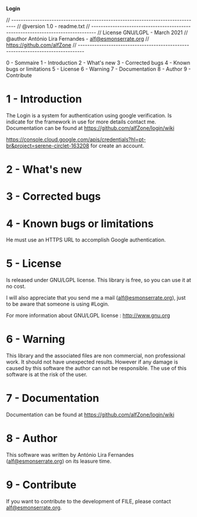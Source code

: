**Login**

// -------------------------------------------------------------------------------- 
// @version 1.0 - readme.txt // -------------------------------------------------------------------------------- 
// License GNU/LGPL - March 2021 
// @author António Lira Fernandes - alf@esmonserrate.org 
// https://github.com/alfZone // --------------------------------------------------------------------------------

0 - Sommaire
1 - Introduction
2 - What's new
3 - Corrected bugs
4 - Known bugs or limitations
5 - License
6 - Warning
7 - Documentation
8 - Author
9 - Contribute


# 1 - Introduction

The Login is a system for authentication using google verification. Is indicate for the framework in use for more details contact me. Documentation can be found at https://github.com/alfZone/login/wiki

https://console.cloud.google.com/apis/credentials?hl=pt-br&project=serene-circlet-163208 for create an account.

# 2 - What's new

# 3 - Corrected bugs

# 4 - Known bugs or limitations

He must use an HTTPS URL to accomplish Google authentication.


# 5 - License

Is released under GNU/LGPL license. This library is free, so you can use it at no cost.

I will also appreciate that you send me a mail (alf@esmonserrate.org), just to be aware that someone is using #Login.

For more information about GNU/LGPL license : http://www.gnu.org

# 6 - Warning
This library and the associated files are non commercial, non professional work. It should not have unexpected results. However if any damage is caused by this software the author can not be responsible. The use of this software is at the risk of the user.

# 7 - Documentation
Documentation can be found at https://github.com/alfZone/login/wiki

# 8 - Author
This software was written by António Lira Fernandes (alf@esmonserrate.org) on its leasure time.

# 9 - Contribute
If you want to contribute to the development of FILE, please contact alf@esmonserrate.org.

